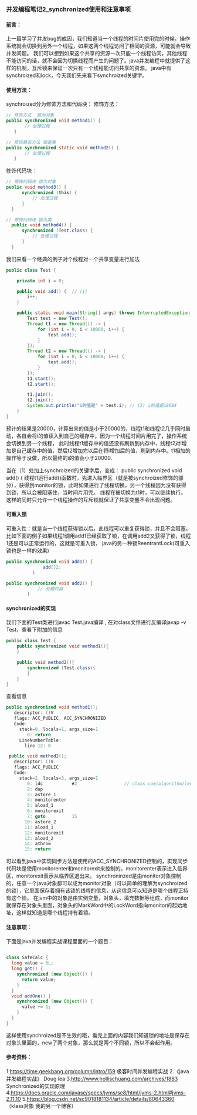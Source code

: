 ### 并发编程笔记2_synchronized使用和注意事项

#### 前言：
上一篇学习了并发bug的成因，我们知道当一个线程的时间片使用完的时候，操作系统就会切换到另外一个线程，如果这两个线程访问了相同的资源，可能就会导致并发问题。
我们可以想到如果这个共享的资源一次只能一个线程访问，其他线程不能访问的话，就不会因为切换线程而产生的问题了。java并发编程中就提供了这样的机制，互斥锁来保证一次只有一个线程能访问共享的资源。
java中有synchroized和lock，今天我们先来看下synchroized关键字。

#### 使用方法：
synchroized分为修饰方法和代码块：
修饰方法：
```java
// 修饰方法  锁为对象
public synchronized void method1() {
       // 处理过程
   }

// 修饰静态方法 锁是类
public synchronized static void method2() {
       // 处理过程
   }
```

修饰代码块：
```java
// 修饰代码块 锁为对象
public void method3() {
      synchronized (this) {
          // 处理过程
      }
  }

// 修饰代码块 锁为类
  public void method4() {
      synchronized (Test.class) {
          // 处理过程
      }
  }
```

我们来看一个经典的例子对个线程对一个共享变量进行加法
```java
public class Test {

    private int i = 0;

    public void add() {  // (1)
        i++;
    }

    public static void main(String[] args) throws InterruptedException {
        Test test = new Test();
        Thread t1 = new Thread(() -> {
            for (int i = 0; i < 10000; i++) {
                test.add();
            }
        });
        Thread t2 = new Thread(() -> {
            for (int i = 0; i < 10000; i++) {
                test.add();
            }
        });
        t1.start();
        t2.start();

        t1.join();
        t2.join();
        System.out.println("i的值是" + test.i); // (2) i的值是18084
    }
}
```
预计的结果是20000，计算出来的值是小于20000的，线程t1和线程t2几乎同时启动，各自会将i的值读入到自己的缓存中，因为一个线程时间片用完了，操作系统会切换到另一个线程，
此时线程t1缓存中的值还没有刷新到内存中，线程t2对i增加是自己缓存中的值，然后t2增加完以后在将i增加后的值，刷到内存中。t1相加的操作等于没做，所以最终的i的值会小于20000.

当在（1）处加上synchroized的关键字后，变成：
public synchronized void add() {
线程t1运行add()函数时，先进入临界区（就是被synchroized修饰的部分），获得到monitor的锁，此时如果进行了线程切换，另一个线程因为没有获得到锁，所以会被阻塞住，当时间片用完。
线程在被切换为t1时，可以继续执行。这样的同时只允许一个线程操作的互斥锁就保证了共享变量不会出现问题。

#### 可重入锁
可重入性：就是当一个线程获得锁以后，此线程可以重复获得锁，并且不会阻塞。比如下面的例子如果线程1调用add1已经获取了锁，在调用add2又获得了锁，线程1还是可以正常运行的，这就是可重入锁，
java的另一种锁ReentrantLock(可重入锁也是一样的效果)

```java
public synchronized void add1() {
              add()2;
          }

public synchronized void add2() {
            // 处理内容
        }
```

#### synchronized的实现
我们下面的Test类进行javac Test.java编译 , 在对class文件进行反编译javap -v Test，查看下附加的信息
```java
public class Test {
    public synchronized void method1(){
    }

    public void method2(){
        synchronized (Test.class){
        }
    }
}
```
查看信息
```java
public synchronized void method1();
   descriptor: ()V
   flags: ACC_PUBLIC, ACC_SYNCHRONIZED
   Code:
     stack=0, locals=1, args_size=1
        0: return
     LineNumberTable:
       line 12: 0

 public void method2();
   descriptor: ()V
   flags: ACC_PUBLIC
   Code:
     stack=2, locals=3, args_size=1
        0: ldc           #2                  // class com/algorithm/leetcode/leetcode/Test
        2: dup
        3: astore_1
        4: monitorenter
        5: aload_1
        6: monitorexit
        7: goto          15
       10: astore_2
       11: aload_1
       12: monitorexit
       13: aload_2
       14: athrow
       15: return

```
可以看到java中实现同步方法是使用的ACC_SYNCHRONIZED控制的，实现同步代码块是使用monitorenter和monitorexit来控制的，monitorenter表示进入临界区，monitorexit表示从临界区退出来。
synchroninzed是由monitor对象控制的，任意一个java对象都可以成为monitor对象（可以简单的理解为synchroized的锁），它里面保存着拥有该锁的线程的信息，从这信息可以知道是哪个线程正持有这个锁。
在jvm中的对象是由实例变量，对象头，填充数据等组成，而monitor就保存在对象头里面，对象头的MarkWord中的LockWord指向monitor的起始地址，这样就知道是哪个线程持有着锁。

#### 注意事项：
下面是java并发编程实战课程里面的一个题目：
```java

class SafeCalc {
  long value = 0L;
  long get() {
    synchronized (new Object()) {
      return value;
    }
  }
  void addOne() {
    synchronized (new Object()) {
      value += 1;
    }
  }
}
```
这样使用synchroized是不生效的哦，看完上面的内容我们知道锁的地址是保存在对象头里面的，new了两个对象，那么就是两个不同锁，所以不会起作用。

#### 参考资料：
1.https://time.geekbang.org/column/intro/159   极客时间并发编程实战
2.《java并发编程实战》 Doug lea
3.http://www.hollischuang.com/archives/1883   Synchronized的实现原理
4.https://docs.oracle.com/javase/specs/jvms/se8/html/jvms-2.html#jvms-2.11.10
5.https://blog.csdn.net/sc9018181134/article/details/80643360 （klass对象  我的另一个博客）

